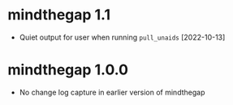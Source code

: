 # mindthegap 1.1
* Quiet output for user when running `pull_unaids` [2022-10-13]

# mindthegap 1.0.0
* No change log capture in earlier version of mindthegap
